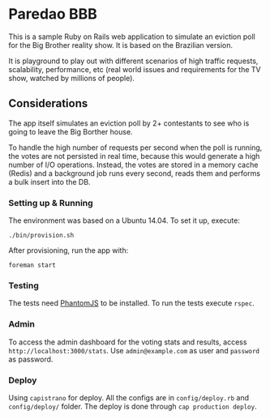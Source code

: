 # Paredao BBB

This is a sample Ruby on Rails web application to simulate an eviction poll for the Big Brother reality show. It is based on the Brazilian version.

It is playground to play out with different scenarios of high traffic requests, scalability, performance, etc (real world issues and requirements for the TV show, watched by millions of people).

## Considerations

The app itself simulates an eviction poll by 2+ contestants to see who is going to leave the Big Borther house.

To handle the high number of requests per second when the poll is running, the votes are not persisted in real time, because this would generate a high number of I/O operations. Instead, the votes are stored in a memory cache (Redis) and a background job runs every second, reads them and performs a bulk insert into the DB.

### Setting up & Running

The environment was based on a Ubuntu 14.04. To set it up, execute:

````
./bin/provision.sh
````

After provisioning, run the app with:

````
foreman start
````

### Testing

The tests need [PhantomJS](http://phantomjs.org/build.html) to be installed. To run the tests execute `rspec`.

### Admin

To access the admin dashboard for the voting stats and results, access `http://localhost:3000/stats`. Use `admin@example.com` as user and `password` as password.

### Deploy

Using `capistrano` for deploy. All the configs are in `config/deploy.rb` and `config/deploy/` folder. The deploy is done through `cap production deploy`.
